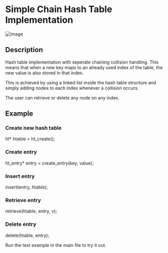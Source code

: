 # Simple Chain Hash Table Implementation
![image](https://user-images.githubusercontent.com/50047346/201488178-37becbfb-e6a9-4e38-b7b1-95f095cf2c8e.png)

## Description

Hash table implementation with seperate chaining collision handling.
This means that when a new key maps to an already used index of the table, the new value is also stored in that index.

This is achieved by using a linked list inside the hash table structure and simply adding nodes to each index whenever a collision occurs.

The user can retrieve or delete any node on any index.

## Example

### Create new hash table

ht* htable = ht_create();

### Create entry

ht_entry* entry = create_entry(key, value);

### Insert entry

insert(entry, htable);

### Retrieve entry

retrieve(htable, entry, v);

### Delete entry
delete(htable, entry);

Run the test example in the main file to try it out.

